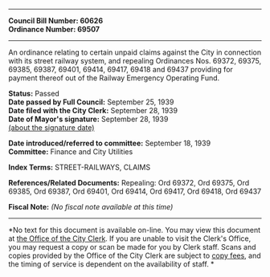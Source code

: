 * * * * *  
  
**Council Bill Number: [](#h0)[](#h2)60626**   
**Ordinance Number: 69507**  
  
* * * * *  
  
An ordinance relating to certain unpaid claims against the City in connection with its street railway system, and repealing Ordinances Nos. 69372, 69375, 69385, 69387, 69401, 69414, 69417, 69418 and 69437 providing for payment thereof out of the Railway Emergency Operating Fund.  
  
**Status:** Passed   
**Date passed by Full Council:** September 25, 1939   
**Date filed with the City Clerk:** September 28, 1939   
**Date of Mayor's signature:** September 28, 1939   
[(about the signature date)](/~public/approvaldate.htm)   
  
  
**Date introduced/referred to committee:** September 18, 1939   
**Committee:** Finance and City Utilities   
  
**Index Terms:** STREET-RAILWAYS, CLAIMS  
  
**References/Related Documents:** Repealing: Ord 69372, Ord 69375, Ord 69385, Ord 69387, Ord 69401, Ord 69414, Ord 69417, Ord 69418, Ord 69437  
  
**Fiscal Note:** *(No fiscal note available at this time)*  
  
* * * * *  
  
*No text for this document is available on-line. You may view this document at [the Office of the City Clerk](http://www.seattle.gov/leg/clerk/contactUs.htm). If you are unable to visit the Clerk's Office, you may request a copy or scan be made for you by Clerk staff. Scans and copies provided by the Office of the City Clerk are subject to [copy fees](http://clerk.seattle.gov/~public/clerkfees.htm), and the timing of service is dependent on the availability of staff. *  
  
  
